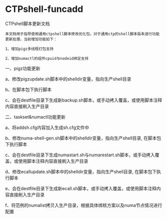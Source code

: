 # CTPshell-funcadd

CTPshell脚本更新文档

	本文档用于指导使用通用ctpshell脚本修改优化包，对于通用ctp的shell脚本版本进行功能更新处理，当前增加功能如下：

	1、增加pigz多线程打包支持

	2、增加numactl的组件cpuid与nodeid绑定支持


一、pigz功能更新

a、修改pigzupdate.sh脚本中的shelldir变量，指向生产shell目录

b、在脚本包下执行脚本

c、会在destfile目录下生成新backup.sh脚本，或手动拷入覆盖，或使用脚本注释内容直接刷入生产目录


二、taskset&numactl功能更新

a、将addsh.cfg内容加入生成sh.cfg文件中

b、修改numa-shell-gen.sh脚本中的shelldir变量，指向生产shell目录, 在脚本包下执行脚本

c、会在destfile目录下生成numastart.sh与numarestart.sh脚本，或手动拷入覆盖，或使用脚本注释内容直接刷入生产目录

d、修改ecallupdate.sh脚本中的shelldir变量，指向生产shell目录, 在脚本包下执行脚本

e、会在destfile目录下生成新ecall.sh脚本，或手动拷入覆盖，或使用脚本注释内容直接刷入生产目录

f、将范例的numalist拷贝入生产目录，根据具体绑核方案以及numa节点情况进行配置

